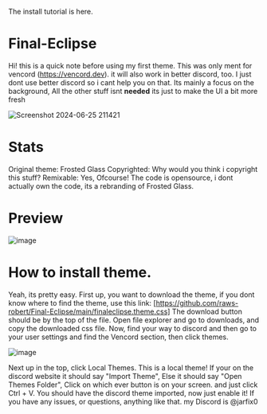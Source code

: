 The install tutorial is here.

# Final-Eclipse
Hi! this is a quick note before using my first theme.
This was only ment for vencord (https://vencord.dev). it will also work in better discord, too. I just dont use better discord so i cant help you on that.
Its mainly a focus on the background, All the other stuff isnt **needed** its just to make the UI a bit more fresh

![Screenshot 2024-06-25 211421](https://github.com/raws-robert/Final-Eclipse/assets/172075414/709796b4-bf53-4d42-a4f4-976db132a8b7)


# Stats
Original theme: Frosted Glass
Copyrighted: Why would you think i copyright this stuff?
Remixable: Yes, Ofcourse! The code is opensource, i dont actually own the code, its a rebranding of Frosted Glass.

# Preview
![image](https://github.com/raws-robert/Final-Eclipse/assets/172075414/bb5c39e1-91f5-409b-b0ed-ee2bcba63c96)


# How to install theme.
Yeah, its pretty easy.
First up, you want to download the theme, if you dont know where to find the theme, use this link: [https://github.com/raws-robert/Final-Eclipse/main/finaleclipse.theme.css] The download button should be by the top of the file.
Open file explorer and go to downloads, and copy the downloaded css file.
Now, find your way to discord and then go to your user settings and find the Vencord section, then click themes.

![image](https://github.com/raws-robert/Final-Eclipse/assets/172075414/428bcb9b-c411-4916-bc68-409c8e70e249)

Next up in the top, click Local Themes. This is a local theme!
If your on the discord website it should say "Import Theme", Else it should say "Open Themes Folder", Click on which ever button is on your screen. and just click Ctrl + V.
You should have the discord theme imported, now just enable it! If you have any issues, or questions, anything like that. my Discord is @jarfix0
